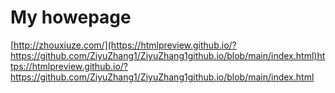 # My howepage

[http://zhouxiuze.com/](https://htmlpreview.github.io/?https://github.com/ZiyuZhang1/ZiyuZhang1github.io/blob/main/index.html)https://htmlpreview.github.io/?https://github.com/ZiyuZhang1/ZiyuZhang1github.io/blob/main/index.html
